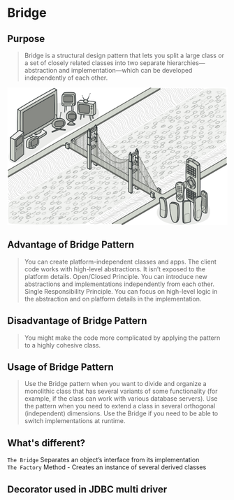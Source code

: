
# Bridge 

## Purpose

> Bridge is a structural design pattern that lets you split
> a large class or a set of closely related classes into
> two separate hierarchies—abstraction and implementation—which
> can be developed independently of each other.

![](bridge.png)

## Advantage of Bridge Pattern
> You can create platform-independent classes and apps. 
> The client code works with high-level abstractions. It isn’t exposed to the platform details. 
> Open/Closed Principle. You can introduce new abstractions and implementations independently from each other. 
> Single Responsibility Principle. You can focus on high-level logic in the abstraction and on platform details in the implementation. 

## Disadvantage of Bridge Pattern
> You might make the code more complicated by applying the pattern to a highly cohesive class. 

## Usage of Bridge Pattern

> Use the Bridge pattern when you want to divide and organize a monolithic class that has several variants of some functionality (for example, if the class can work with various database servers). 
> Use the pattern when you need to extend a class in several orthogonal (independent) dimensions. 
> Use the Bridge if you need to be able to switch implementations at runtime. 

## What's different?
`The Bridge` Separates an object’s interface from its implementation    
`The Factory` Method - Creates an instance of several derived classes

## Decorator used in JDBC multi driver 
